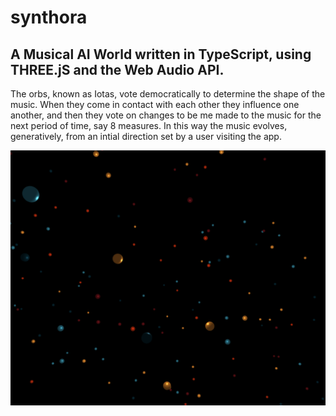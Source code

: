# synthora

## A Musical AI World written in TypeScript, using THREE.jS and the Web Audio API.

The orbs, known as Iotas, vote democratically to determine the shape of the music.
When they come in contact with each other they influence one another, and then they
vote on changes to be me made to the music for the next period of time, say 8 measures.
In this way the music evolves, generatively, from an intial direction set by a user
visiting the app.

![synthora](https://github.com/brekt/synthora/blob/master/synthora.PNG)
